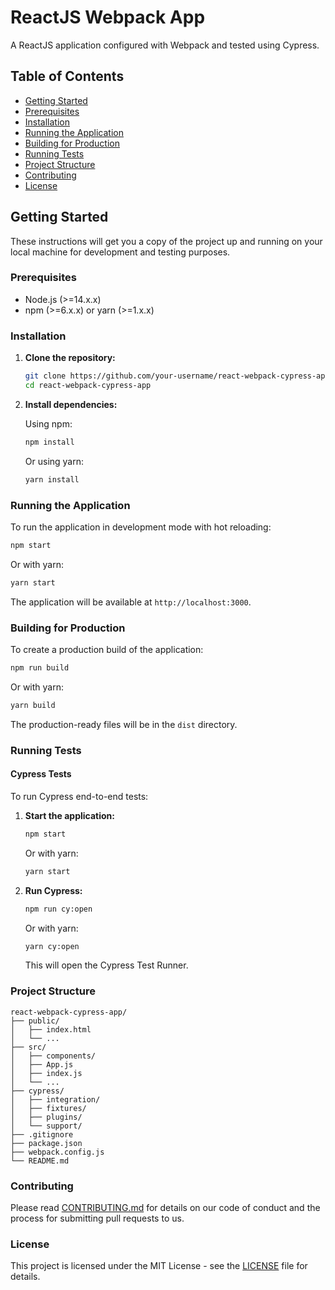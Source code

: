 # ReactJS Webpack App

A ReactJS application configured with Webpack and tested using Cypress.

## Table of Contents

- [Getting Started](#getting-started)
- [Prerequisites](#prerequisites)
- [Installation](#installation)
- [Running the Application](#running-the-application)
- [Building for Production](#building-for-production)
- [Running Tests](#running-tests)
- [Project Structure](#project-structure)
- [Contributing](#contributing)
- [License](#license)

## Getting Started

These instructions will get you a copy of the project up and running on your local machine for development and testing purposes.

### Prerequisites

- Node.js (>=14.x.x)
- npm (>=6.x.x) or yarn (>=1.x.x)

### Installation

1. **Clone the repository:**

   ```bash
   git clone https://github.com/your-username/react-webpack-cypress-app.git
   cd react-webpack-cypress-app
   ```

2. **Install dependencies:**

   Using npm:

   ```bash
   npm install
   ```

   Or using yarn:

   ```bash
   yarn install
   ```

### Running the Application

To run the application in development mode with hot reloading:

```bash
npm start
```

Or with yarn:

```bash
yarn start
```

The application will be available at `http://localhost:3000`.

### Building for Production

To create a production build of the application:

```bash
npm run build
```

Or with yarn:

```bash
yarn build
```

The production-ready files will be in the `dist` directory.

### Running Tests

#### Cypress Tests

To run Cypress end-to-end tests:

1. **Start the application:**

   ```bash
   npm start
   ```

   Or with yarn:

   ```bash
   yarn start
   ```

2. **Run Cypress:**

   ```bash
   npm run cy:open
   ```

   Or with yarn:

   ```bash
   yarn cy:open
   ```

   This will open the Cypress Test Runner.

### Project Structure

```
react-webpack-cypress-app/
├── public/
│   ├── index.html
│   └── ...
├── src/
│   ├── components/
│   ├── App.js
│   ├── index.js
│   └── ...
├── cypress/
│   ├── integration/
│   ├── fixtures/
│   ├── plugins/
│   └── support/
├── .gitignore
├── package.json
├── webpack.config.js
└── README.md
```

### Contributing

Please read [CONTRIBUTING.md](CONTRIBUTING.md) for details on our code of conduct and the process for submitting pull requests to us.

### License

This project is licensed under the MIT License - see the [LICENSE](LICENSE) file for details.
